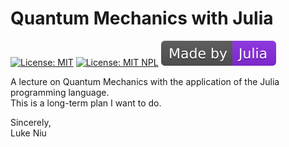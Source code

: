 # Quantum Mechanics with Julia

[![License: MIT](https://badges.frapsoft.com/os/mit/mit.svg?v=103)](https://opensource.org/licenses/mit-license.php)
[![License: MIT NPL](https://img.shields.io/badge/license-Anti%20996-blue.svg)](https://github.com/996icu/996.ICU/blob/master/LICENSE)
[![Made by Julia](JuliaBadge.svg)](https://julialang.org/)

A lecture on Quantum Mechanics with the application of the Julia programming language.  
This is a long-term plan I want to do.

Sincerely,  
Luke Niu
